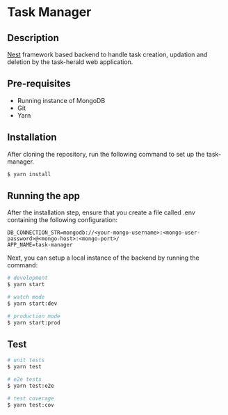 # Task Manager
## Description

[Nest](https://github.com/nestjs/nest) framework based backend to handle task creation, updation and deletion by the task-herald web application.

## Pre-requisites

- Running instance of MongoDB
- Git
- Yarn

## Installation

After cloning the repository, run the following command to set up the task-manager.

```bash
$ yarn install
```

## Running the app

After the installation step, ensure that you create a file called .env containing the following configuration:

```
DB_CONNECTION_STR=mongodb://<your-mongo-username>:<mongo-user-password>@<mongo-host>:<mongo-port>/
APP_NAME=task-manager
```

Next, you can setup a local instance of the backend by running the command:

```bash
# development
$ yarn start

# watch mode
$ yarn start:dev

# production mode
$ yarn start:prod
```

## Test

```bash
# unit tests
$ yarn test

# e2e tests
$ yarn test:e2e

# test coverage
$ yarn test:cov
```
